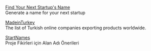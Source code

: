 <p>
<a href="https://find-your-next-startups-name.now.sh/?ref=producthunt">Find Your Next Startup's Name</a>
<br>Generate a name for your next startup
</p>  
<p>
<a href="https://madeinturkey.directory/">MadeinTurkey</a>
<br>The list of Turkish online companies exporting products worldwide.
</p>  
<p>
<a href="https://startnames.co/">StartNames</a>
<br>Proje Fikirleri için Alan Adı Önerileri
</p>  
